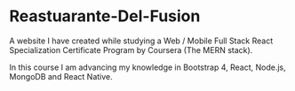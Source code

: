 # Reastuarante-Del-Fusion

A website I have created while studying a Web / Mobile Full Stack React Specialization Certificate Program by Coursera (The MERN stack).

In this course I am advancing my knowledge in Bootstrap 4, React, Node.js, MongoDB and React Native.


